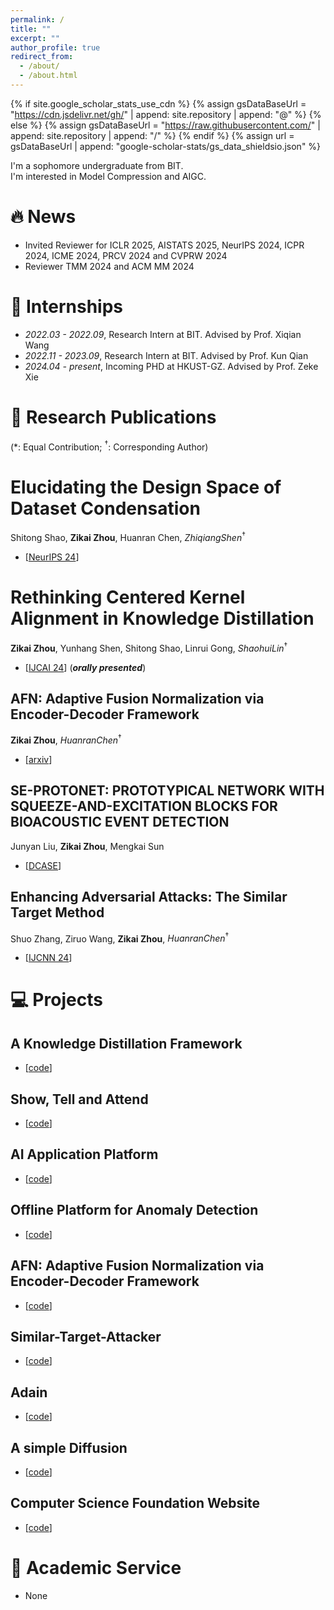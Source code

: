 ```yaml
---
permalink: /
title: ""
excerpt: ""
author_profile: true
redirect_from: 
  - /about/
  - /about.html
---
```



{% if site.google_scholar_stats_use_cdn %}
{% assign gsDataBaseUrl = "https://cdn.jsdelivr.net/gh/" | append: site.repository | append: "@" %}
{% else %}
{% assign gsDataBaseUrl = "https://raw.githubusercontent.com/" | append: site.repository | append: "/" %}
{% endif %}
{% assign url = gsDataBaseUrl | append: "google-scholar-stats/gs_data_shieldsio.json" %}

<span class='anchor' id='about-me'></span>

I'm a sophomore undergraduate from BIT.        
I'm interested in Model Compression and AIGC.       

# 🔥 News
- Invited Reviewer for ICLR 2025, AISTATS 2025, NeurIPS 2024, ICPR 2024, ICME 2024, PRCV 2024 and CVPRW 2024
- Reviewer TMM 2024 and ACM MM 2024

# 📖 Internships
- *2022.03 - 2022.09*, Research Intern at BIT.    Advised by Prof. Xiqian Wang      
- *2022.11 - 2023.09*, Research Intern at BIT.    Advised by Prof. Kun Qian
- *2024.04 - present*, Incoming PHD at HKUST-GZ.    Advised by Prof. Zeke Xie


# 📝 Research Publications
(\*: Equal Contribution; ${}^\dagger$: Corresponding Author)

# Elucidating the Design Space of Dataset Condensation
Shitong Shao, **Zikai Zhou**, Huanran Chen, ${Zhiqiang Shen}^\dagger$
-  [[NeurIPS 24](https://arxiv.org/pdf/2404.13733)]

# Rethinking Centered Kernel Alignment in Knowledge Distillation
**Zikai Zhou**, Yunhang Shen, Shitong Shao, Linrui Gong, ${Shaohui Lin}^\dagger$            
-  [[IJCAI 24](https://arxiv.org/abs/2401.11824)] (***_orally presented_***)

## AFN: Adaptive Fusion Normalization via Encoder-Decoder Framework
**Zikai Zhou**, ${Huanran Chen}^\dagger$            
-  [[arxiv](https://arxiv.org/abs/2308.03321)]

## SE-PROTONET: PROTOTYPICAL NETWORK WITH SQUEEZE-AND-EXCITATION BLOCKS FOR BIOACOUSTIC EVENT DETECTION
Junyan Liu, **Zikai Zhou**, Mengkai Sun       
- [[DCASE](https://dcase.community/documents/challenge2023/technical_reports/DCASE2023_XuQianHu_NUDT&BIT_t5.pdf)]

## Enhancing Adversarial Attacks: The Similar Target Method
Shuo Zhang, Ziruo Wang, **Zikai Zhou**, ${Huanran Chen}^\dagger$
-  [[IJCNN 24](https://arxiv.org/abs/2308.10743)]



# 💻 Projects

## A Knowledge Distillation Framework 
- [[code](https://github.com/Klayand/Distill_Knowledge/blob/master)]

## Show, Tell and Attend
- [[code](https://github.com/Klayand/ShowTellAttend)]

## AI Application Platform
- [[code](https://github.com/Klayand/ai-appliaction_platform)]

## Offline Platform for Anomaly Detection
- [[code](https://github.com/Klayand/Offline_Platform)]

## AFN: Adaptive Fusion Normalization via Encoder-Decoder Framework
- [[code](https://github.com/Klayand/ASRNorm)]

## Similar-Target-Attacker
- [[code](https://github.com/Klayand/Similar-Target-Attacker)]

## Adain
- [[code](https://github.com/Klayand/Adain-reproduce)]

## A simple Diffusion
- [[code](https://github.com/Klayand/simple-diffusion)]

## Computer Science Foundation Website
- [[code](https://github.com/Klayand/Computer-Science-Foundation-website)]

# 💼 Academic Service
- None

